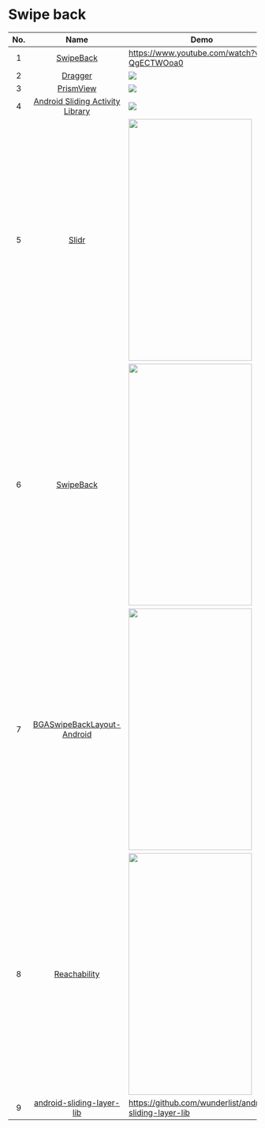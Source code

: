 Swipe back
======================
No. | Name | Demo
:---: | :---: | ---
1| [SwipeBack](https://github.com/sockeqwe/SwipeBack) | https://www.youtube.com/watch?v=-QgECTWOoa0
2| [Dragger](https://github.com/ppamorim/Dragger) | ![](https://github.com/ppamorim/Dragger/raw/master/art/app_sample_uncompressed.gif?raw=true)
3| [PrismView](https://github.com/ppamorim/PrismView) | ![](https://github.com/ppamorim/PrismView/raw/master/art/sample.gif)
4| [Android Sliding Activity Library](https://github.com/klinker41/android-slidingactivity) | ![](https://github.com/klinker41/android-slidingactivity/raw/master/preview_landscape.gif)
5| [Slidr](https://github.com/r0adkll/Slidr) | <img src="https://github.com/r0adkll/Slidr/raw/master/images/slidr_gif.gif" width="250" height="490">
6| [SwipeBack](https://github.com/liuguangqiang/SwipeBack) | <img src="https://github.com/liuguangqiang/SwipeBack/raw/master/Images/swipeback.gif" width="250" height="490">
7| [BGASwipeBackLayout-Android](https://github.com/bingoogolapple/BGASwipeBackLayout-Android) | <img src="https://cloud.githubusercontent.com/assets/8949716/21512903/fac699f8-ccec-11e6-8437-1bfe8b9bd9d3.gif" width="250" height="490">
8| [Reachability](https://github.com/sakebook/Reachability) | <img src="https://raw.githubusercontent.com/sakebook/Reachability/master/images/demo.gif" width="250" height="490">
9| [android-sliding-layer-lib](https://github.com/wunderlist/android-sliding-layer-lib) | https://github.com/wunderlist/android-sliding-layer-lib